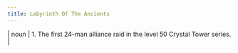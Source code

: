 ```yaml
---
title: Labyrinth Of The Ancients
---
```

| noun | 1.  	The first 24-man alliance raid in the level 50 Crystal Tower series.	|